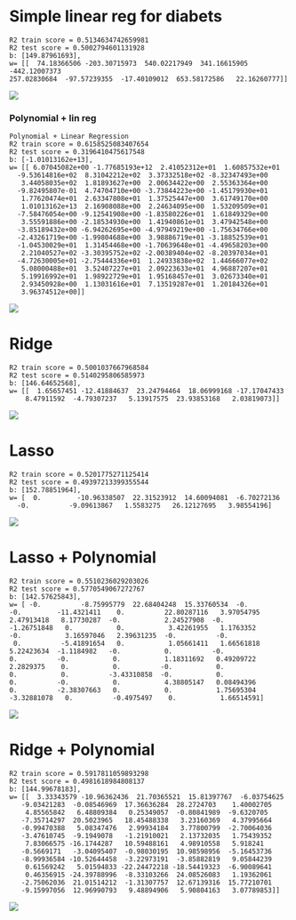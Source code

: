 # Simple linear reg for diabets

    R2 train score = 0.5134634742659981
    R2 test score = 0.5002794601131928
    b: [149.87961693], 
    w= [[  74.18366506 -203.30715973  540.02217949  341.16615905 -442.12007373
    257.02830684  -97.57239355  -17.40109012  653.58172586   22.16260777]]

![](img/LinReg.png)
 <h3> Polynomial + lin reg </h3>
 
    Polynomial + Linear Regression
    R2 train score = 0.6158525083407654
    R2 test score = 0.3196410475617548
    b: [-1.01013162e+13], 
    w= [[ 6.07045082e+00 -1.77685193e+12  2.41052312e+01  1.60857532e+01
      -9.53614816e+02  8.31042212e+02  3.37332518e+02 -8.32347493e+00
       3.44058035e+02  1.81893627e+00  2.00634422e+00  2.55363364e+00
      -9.82495807e-01  4.74704710e+00 -3.73844223e+00 -1.45179930e+01
       1.77620474e+01  2.63347808e+01  1.37525447e+00  3.61749170e+00
       1.01013162e+13  2.16908088e+00  2.24634095e+00  1.53209509e+01
      -7.58476054e+00 -9.12541908e+00 -1.83580226e+01  1.61849329e+00
       3.55591886e+00 -2.18534930e+00  1.41940861e+01  3.47942548e+00
      -3.85189432e+00 -6.94262695e+00 -4.97949219e+00 -1.75634766e+00
      -2.43261719e+00 -1.99804688e+00  3.98886719e+01 -3.18852539e+01
      -1.04530029e+01  1.31454468e+00 -1.70639648e+01 -4.49658203e+00
       2.21040527e+02 -3.30395752e+02 -2.00389404e+02 -8.20397034e+01
      -4.72630005e+01 -2.75444336e+01  1.24933838e+02  1.44666077e+02
       5.08000488e+01  3.52407227e+01  2.09223633e+01  4.96887207e+01
       5.19916992e+01  1.98922729e+01  1.95168457e+01  3.02673340e+01
       2.93450928e+00  1.13031616e+01  7.13519287e+01  1.20184326e+01
       3.96374512e+00]]

![](img/LinRegPolynom.png)
# Ridge

    R2 train score = 0.5001037667968584
    R2 test score = 0.5140295806585973
    b: [146.64652568], 
    w= [[  1.65657451 -12.41884637  23.24794464  18.06999168 -17.17047433
        8.47911592  -4.79307237   5.13917575  23.93853168   2.03819073]]

![](img/Ridge.png)
# Lasso 

    R2 train score = 0.5201775271125414
    R2 test score = 0.49397213399355544
    b: [152.78851964], 
    w= [  0.         -10.96338507  22.31523912  14.60094081  -6.70272136
      -0.          -9.09613867   1.5583275   26.12127695   3.98554196]

![](img/Lasso.png)
# Lasso + Polynomial

    R2 train score = 0.5510236029203026
    R2 test score = 0.5770549067272767
    b: [142.57625843], 
    w= [ -0.          -8.75995779  22.68404248  15.33760534  -0.
    -0.         -11.4321411    0.          22.80287116   3.97054795
    2.47913418   8.17730287  -0.           2.24527908  -0.
    -1.26751848   0.           0.           3.42261955   1.1763352
    -0.           3.16597046   2.39631235  -0.          -0.
     0.          -5.41891654   0.           1.05661411   1.66561818
    5.22423634  -1.1184982   -0.           0.          -0.
    0.          -0.           0.           1.18311692   0.49209722
    2.2829375    0.           0.          -0.           0.
    0.           0.          -3.43310858  -0.           0.
    0.          -0.           0.           4.38805147   0.08494396
    0.          -2.38307663   0.           0.           1.75695304
    -3.32881078   0.          -0.4975497    0.           1.66514591]

![](img/Lasso+Polynom.png)
# Ridge + Polynomial

    R2 train score = 0.5917811059893298
    R2 test score = 0.4981618984808137
    b: [144.99678183], 
    w= [[  3.33343579 -10.96362436  21.70365521  15.81397767  -6.03754625
       -9.03421283  -0.08546969  17.36636284  28.2724703    1.40002705
        4.85565842   6.48809384   0.25349057  -0.80841989  -9.6320705
       -7.35714297  20.5023965   18.45488338   3.23160369   4.37995664
       -0.99470388   5.08347476   2.99934184   3.77800799  -2.70064036
       -3.47610745  -9.1949078   -1.21910021   2.13732035   1.75439352
        7.83066575 -16.1744287   10.59488161   4.98910558   5.918241
       -0.5669171   -3.04095407  -0.98030195  10.98598956  -5.16453736
       -8.99936584 -10.52644458  -3.22973191  -3.85882819   9.05844239
        0.61569242   5.01594833 -22.24472218 -18.54419323  -6.90089641
        0.46356915 -24.39788996  -8.33103266  24.08526083   1.19362061
       -2.75062036  21.01514212  -1.31307757  12.67139316  15.77210701
       -9.15997056  12.96990793   9.48894906   5.90804163   3.07789853]]

![](img/Ridge+Polynom.png)